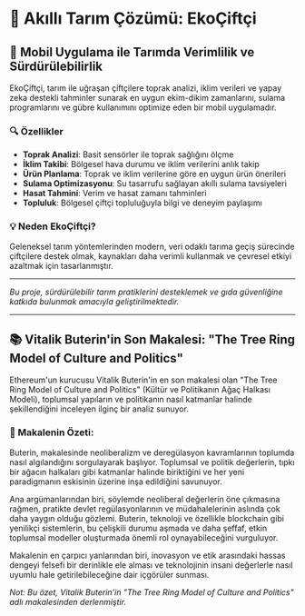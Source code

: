 # 🌱 Akıllı Tarım Çözümü: EkoÇiftçi

## 📱 Mobil Uygulama ile Tarımda Verimlilik ve Sürdürülebilirlik

EkoÇiftçi, tarım ile uğraşan çiftçilere toprak analizi, iklim verileri ve yapay zeka destekli tahminler sunarak en uygun ekim-dikim zamanlarını, sulama programlarını ve gübre kullanımını optimize eden bir mobil uygulamadır.

### 🔍 Özellikler

- **Toprak Analizi**: Basit sensörler ile toprak sağlığını ölçme
- **İklim Takibi**: Bölgesel hava durumu ve iklim verilerini anlık takip
- **Ürün Planlama**: Toprak ve iklim verilerine göre en uygun ürün önerileri
- **Sulama Optimizasyonu**: Su tasarrufu sağlayan akıllı sulama tavsiyeleri
- **Hasat Tahmini**: Verim ve hasat zamanı tahminleri
- **Topluluk**: Bölgesel çiftçi topluluğuyla bilgi ve deneyim paylaşımı

### 💡 Neden EkoÇiftçi?

Geleneksel tarım yöntemlerinden modern, veri odaklı tarıma geçiş sürecinde çiftçilere destek olmak, kaynakları daha verimli kullanmak ve çevresel etkiyi azaltmak için tasarlanmıştır.

---

*Bu proje, sürdürülebilir tarım pratiklerini desteklemek ve gıda güvenliğine katkıda bulunmak amacıyla geliştirilmektedir.*

---

## 📚 Vitalik Buterin'in Son Makalesi: "The Tree Ring Model of Culture and Politics"

Ethereum'un kurucusu Vitalik Buterin'in en son makalesi olan "The Tree Ring Model of Culture and Politics" (Kültür ve Politikanın Ağaç Halkası Modeli), toplumsal yapıların ve politikanın nasıl katmanlar halinde şekillendiğini inceleyen ilginç bir analiz sunuyor.

### 🌳 Makalenin Özeti:

Buterin, makalesinde neoliberalizm ve deregülasyon kavramlarının toplumda nasıl algılandığını sorgulayarak başlıyor. Toplumsal ve politik değerlerin, tıpkı bir ağacın halkaları gibi katmanlar halinde biriktiğini ve her yeni paradigmanın eskisinin üzerine inşa edildiğini savunuyor.

Ana argümanlarından biri, söylemde neoliberal değerlerin öne çıkmasına rağmen, pratikte devlet regülasyonlarının ve müdahalelerinin aslında çok daha yaygın olduğu gözlemi. Buterin, teknoloji ve özellikle blockchain gibi yenilikçi sistemlerin, bu çelişkili durumu aşmada ve daha şeffaf, etkin toplumsal modeller oluşturmada önemli rol oynayabileceğini vurguluyor.

Makalenin en çarpıcı yanlarından biri, inovasyon ve etik arasındaki hassas dengeyi felsefi bir derinlikle ele alması ve teknolojinin insani değerlerle nasıl uyumlu hale getirilebileceğine dair içgörüler sunması.

*Not: Bu özet, Vitalik Buterin'in "The Tree Ring Model of Culture and Politics" adlı makalesinden derlenmiştir.*
